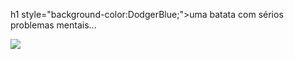 h1 style="background-color:DodgerBlue;">uma batata com sérios problemas mentais...</h1>

<img src=https://c.tenor.com/BHgQEy2AsXkAAAAC/hamster-camera.gif>

